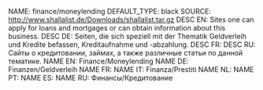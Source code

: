 NAME:   finance/moneylending
DEFAULT_TYPE: black
SOURCE: http://www.shallalist.de/Downloads/shallalist.tar.gz
DESC EN: Sites one can apply for loans and mortgages or can obtain information about this business.
DESC DE: Seiten, die sich speziell mit der Thematik Geldverleih und Kredite befassen, Kreditaufnahme und -abzahlung.
DESC FR:
DESC RU: Сайты о кредитовании, займах, а также различные статьи по данной тематике.
NAME EN: Finance/Moneylending
NAME DE: Finanzen/Geldverleih
NAME FR:
NAME IT: Finanza/Prestiti
NAME NL:
NAME PT:
NAME ES:
NAME RU: Финансы/Кредитование

